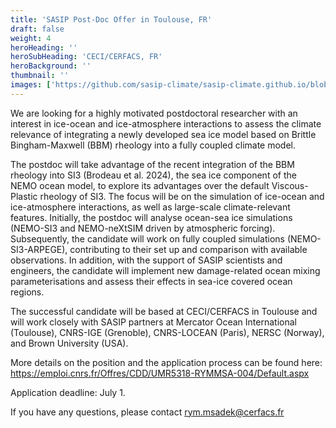 ```yaml
---
title: 'SASIP Post-Doc Offer in Toulouse, FR'
draft: false
weight: 4
heroHeading: ''
heroSubHeading: 'CECI/CERFACS, FR'
heroBackground: ''
thumbnail: ''
images: ['https://github.com/sasip-climate/sasip-climate.github.io/blob/master/static/images/ice.jpg']
---
```


We are looking for a highly motivated postdoctoral researcher with an interest in ice-ocean and ice-atmosphere interactions to assess the climate relevance of integrating a newly developed sea ice model based on Brittle Bingham-Maxwell (BBM) rheology into a fully coupled climate model. 

The postdoc will take advantage of the recent integration of the BBM rheology into SI3 (Brodeau et al. 2024), the sea ice component of the NEMO ocean model, to explore its advantages over the default Viscous-Plastic rheology of SI3. The focus will be on the simulation of ice-ocean and ice-atmosphere interactions, as well as large-scale climate-relevant features. Initially, the postdoc will analyse ocean-sea ice simulations (NEMO-SI3 and NEMO-neXtSIM driven by atmospheric forcing). Subsequently, the candidate will work on fully coupled simulations (NEMO-SI3-ARPEGE), contributing to their set up and comparison with available observations. In addition, with the support of SASIP scientists and engineers, the candidate will implement new damage-related ocean mixing parameterisations and assess their effects in sea-ice covered ocean regions.
 
The successful candidate will be based at CECI/CERFACS in Toulouse and will work closely with SASIP partners at Mercator Ocean International (Toulouse), CNRS-IGE (Grenoble), CNRS-LOCEAN (Paris), NERSC (Norway), and Brown University (USA).
 
More details on the position and the application process can be found here:
https://emploi.cnrs.fr/Offres/CDD/UMR5318-RYMMSA-004/Default.aspx

 
Application deadline: July 1.
 
If you have any questions, please contact rym.msadek@cerfacs.fr
